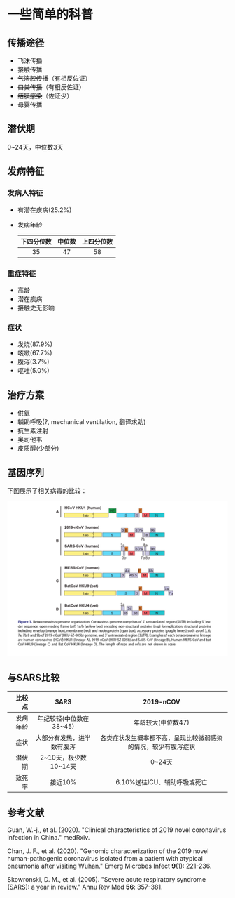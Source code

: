 # 一些简单的科普

## 传播途径

* 飞沫传播
* 接触传播
* ~~气溶胶传播~~（有相反佐证）
* ~~口粪传播~~（有相反佐证）
* ~~结膜感染~~（佐证少）
* 母婴传播

## 潜伏期

0~24天，中位数3天

## 发病特征

### 发病人特征

* 有潜在疾病(25.2%)

* 发病年龄

  | 下四分位数 | 中位数 | 上四分位数 |
  | :--------: | :----: | :--------: |
  |     35     |   47   |     58     |

### 重症特征

* 高龄
* 潜在疾病
* 接触史无影响

### 症状

* 发烧(87.9%)
* 咳嗽(67.7%)
* 腹泻(3.7%)
* 呕吐(5.0%)

## 治疗方案

* 供氧
* 辅助呼吸(?, mechanical ventilation, 翻译求助)
* 抗生素注射
* 奥司他韦
* 皮质醇(少部分)

## 基因序列

下图展示了相关病毒的比较：

![image-20200212220045640](./一些简单的科普.assets/image-20200212220045640.png)

## 与SARS比较

|   比较点 |            SARS            |                          2019-nCOV                           |
| -------: | :------------------------: | :----------------------------------------------------------: |
| 发病年龄 |  年纪较轻(中位数在38~45)   |                      年龄较大(中位数47)                      |
|     症状 | 大部分有发热，进半数有腹泻 | 各类症状发生概率都不高，呈现比较微弱感染的情况，较少有腹泻症状 |
|   潜伏期 |   2~10天，极少数10~14天    |                            0~24天                            |
|   致死率 |          接近10%           |                 6.10%送往ICU、辅助呼吸或死亡                 |



## 参考文献

Guan, W.-j., et al. (2020). "Clinical characteristics of 2019 novel coronavirus infection in China." medRxiv.

Chan, J. F., et al. (2020). "Genomic characterization of the 2019 novel human-pathogenic coronavirus isolated from a patient with atypical pneumonia after visiting Wuhan." Emerg Microbes Infect **9**(1): 221-236.

Skowronski, D. M., et al. (2005). "Severe acute respiratory syndrome (SARS): a year in review." Annu Rev Med **56**: 357-381.